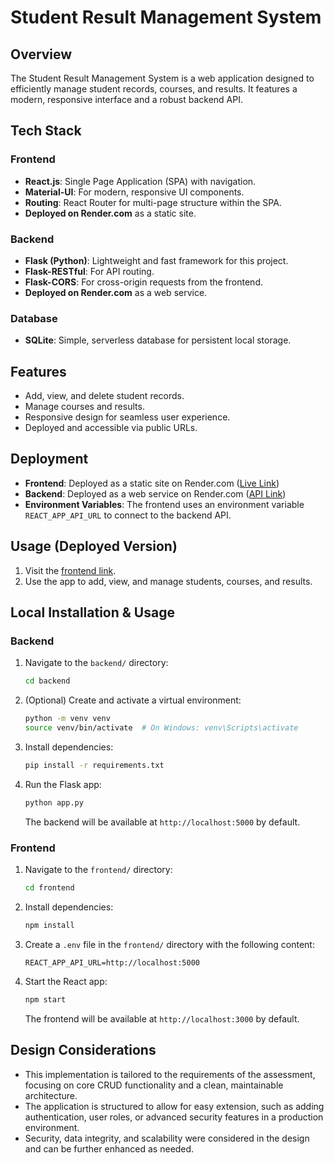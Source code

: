 # Student Result Management System

## Overview
The Student Result Management System is a web application designed to efficiently manage student records, courses, and results. It features a modern, responsive interface and a robust backend API.

## Tech Stack

### Frontend
- **React.js**: Single Page Application (SPA) with navigation.
- **Material-UI**: For modern, responsive UI components.
- **Routing**: React Router for multi-page structure within the SPA.
- **Deployed on Render.com** as a static site.

### Backend
- **Flask (Python)**: Lightweight and fast framework for this project.
- **Flask-RESTful**: For API routing.
- **Flask-CORS**: For cross-origin requests from the frontend.
- **Deployed on Render.com** as a web service.

### Database
- **SQLite**: Simple, serverless database for persistent local storage.

## Features
- Add, view, and delete student records.
- Manage courses and results.
- Responsive design for seamless user experience.
- Deployed and accessible via public URLs.

## Deployment
- **Frontend**: Deployed as a static site on Render.com ([Live Link](https://grade-management-system-app.onrender.com))
- **Backend**: Deployed as a web service on Render.com ([API Link](https://grade-management-system-xmbf.onrender.com))
- **Environment Variables**: The frontend uses an environment variable `REACT_APP_API_URL` to connect to the backend API.

## Usage (Deployed Version)
1. Visit the [frontend link](https://grade-management-system-app.onrender.com).
2. Use the app to add, view, and manage students, courses, and results.

## Local Installation & Usage

### Backend
1. Navigate to the `backend/` directory:
   ```bash
   cd backend
   ```
2. (Optional) Create and activate a virtual environment:
   ```bash
   python -m venv venv
   source venv/bin/activate  # On Windows: venv\Scripts\activate
   ```
3. Install dependencies:
   ```bash
   pip install -r requirements.txt
   ```
4. Run the Flask app:
   ```bash
   python app.py
   ```
   The backend will be available at `http://localhost:5000` by default.

### Frontend
1. Navigate to the `frontend/` directory:
   ```bash
   cd frontend
   ```
2. Install dependencies:
   ```bash
   npm install
   ```
3. Create a `.env` file in the `frontend/` directory with the following content:
   ```env
   REACT_APP_API_URL=http://localhost:5000
   ```
4. Start the React app:
   ```bash
   npm start
   ```
   The frontend will be available at `http://localhost:3000` by default.

## Design Considerations
- This implementation is tailored to the requirements of the assessment, focusing on core CRUD functionality and a clean, maintainable architecture.
- The application is structured to allow for easy extension, such as adding authentication, user roles, or advanced security features in a production environment.
- Security, data integrity, and scalability were considered in the design and can be further enhanced as needed.
